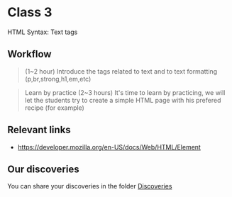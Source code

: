 # Class 3

HTML Syntax: Text tags

## Workflow

> <Text tags> (1~2 hour)
Introduce the tags related to text and to text formatting (p,br,strong,h1,em,etc)

> Learn by practice (2~3 hours)
It's time to learn by practicing, we will let the students try to create a simple HTML page with his prefered recipe (for example)

## Relevant links

- https://developer.mozilla.org/en-US/docs/Web/HTML/Element

## Our discoveries

You can share your discoveries in the folder [Discoveries](https://github.com/felipez3r0/openclasses/Examples/Classes/Class03/Discoveries)
